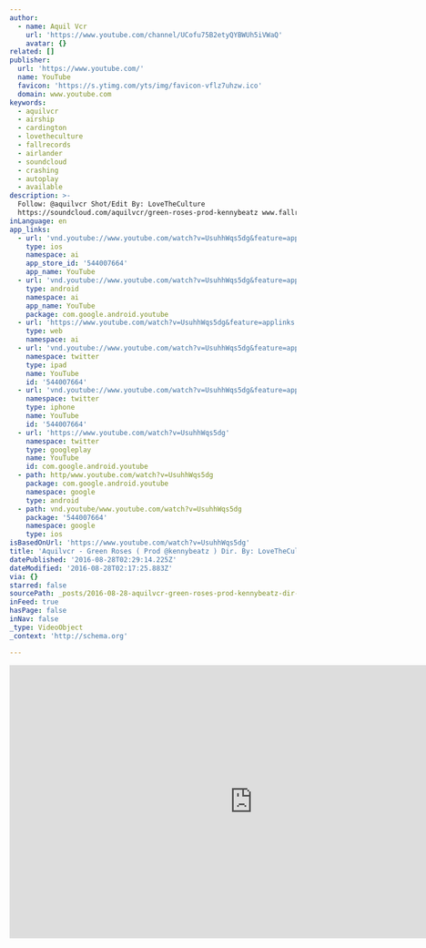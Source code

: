 ```yaml
---
author:
  - name: Aquil Vcr
    url: 'https://www.youtube.com/channel/UCofu75B2etyQYBWUh5iVWaQ'
    avatar: {}
related: []
publisher:
  url: 'https://www.youtube.com/'
  name: YouTube
  favicon: 'https://s.ytimg.com/yts/img/favicon-vflz7uhzw.ico'
  domain: www.youtube.com
keywords:
  - aquilvcr
  - airship
  - cardington
  - lovetheculture
  - fallrecords
  - airlander
  - soundcloud
  - crashing
  - autoplay
  - available
description: >-
  Follow: @aquilvcr Shot/Edit By: LoveTheCulture
  https://soundcloud.com/aquilvcr/green-roses-prod-kennybeatz www.fallrecords.co
inLanguage: en
app_links:
  - url: 'vnd.youtube://www.youtube.com/watch?v=UsuhhWqs5dg&feature=applinks'
    type: ios
    namespace: ai
    app_store_id: '544007664'
    app_name: YouTube
  - url: 'vnd.youtube://www.youtube.com/watch?v=UsuhhWqs5dg&feature=applinks'
    type: android
    namespace: ai
    app_name: YouTube
    package: com.google.android.youtube
  - url: 'https://www.youtube.com/watch?v=UsuhhWqs5dg&feature=applinks'
    type: web
    namespace: ai
  - url: 'vnd.youtube://www.youtube.com/watch?v=UsuhhWqs5dg&feature=applinks'
    namespace: twitter
    type: ipad
    name: YouTube
    id: '544007664'
  - url: 'vnd.youtube://www.youtube.com/watch?v=UsuhhWqs5dg&feature=applinks'
    namespace: twitter
    type: iphone
    name: YouTube
    id: '544007664'
  - url: 'https://www.youtube.com/watch?v=UsuhhWqs5dg'
    namespace: twitter
    type: googleplay
    name: YouTube
    id: com.google.android.youtube
  - path: http/www.youtube.com/watch?v=UsuhhWqs5dg
    package: com.google.android.youtube
    namespace: google
    type: android
  - path: vnd.youtube/www.youtube.com/watch?v=UsuhhWqs5dg
    package: '544007664'
    namespace: google
    type: ios
isBasedOnUrl: 'https://www.youtube.com/watch?v=UsuhhWqs5dg'
title: 'Aquilvcr - Green Roses ( Prod @kennybeatz ) Dir. By: LoveTheCulture'
datePublished: '2016-08-28T02:29:14.225Z'
dateModified: '2016-08-28T02:17:25.883Z'
via: {}
starred: false
sourcePath: _posts/2016-08-28-aquilvcr-green-roses-prod-kennybeatz-dir-by-lovethe.md
inFeed: true
hasPage: false
inNav: false
_type: VideoObject
_context: 'http://schema.org'

---
```

<iframe src="https://cdn.embedly.com/widgets/media.html?src=https%3A%2F%2Fwww.youtube.com%2Fembed%2FUsuhhWqs5dg%3Ffeature%3Doembed&amp;url=http%3A%2F%2Fwww.youtube.com%2Fwatch%3Fv%3DUsuhhWqs5dg&amp;image=https%3A%2F%2Fi.ytimg.com%2Fvi%2FUsuhhWqs5dg%2Fhqdefault.jpg&amp;key=b7d04c9b404c499eba89ee7072e1c4f7&amp;type=text%2Fhtml&amp;schema=youtube" width="854" height="480" scrolling="no" frameborder="0" allowfullscreen="" style=""></iframe>